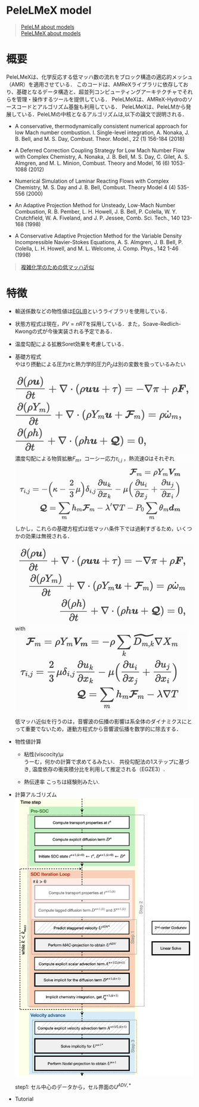 # PeleLMeX model
> [PeleLM about models](https://amrex-combustion.github.io/PeleLM/manual/html/Model.html#sdc-preliminaries)  
> [PeleLMeX about models](https://amrex-combustion.github.io/PeleLMeX/manual/html/Model.html#mathematical-background)
# 概要
PeleLMeXは、化学反応する低マッハ数の流れをブロック構造の適応的メッシュ（AMR）を適用させている．
このコードは、AMReXライブラリに依存しており、基礎となるデータ構造と、超並列コンピューティングアーキテクチャでそれらを管理・操作するツールを提供している．
PeleLMeXは、AMReX-Hydroのソースコードとアルゴリズム基盤も利用している．
PeleLMeXは、PeleLMから発展している．PeleLMの中核となるアルゴリズムは,以下の論文で説明される．
- A conservative, thermodynamically consistent numerical approach for low Mach number combustion. I. Single-level integration, A. Nonaka, J. B. Bell, and M. S. Day, Combust. Theor. Model., 22 (1) 156-184 (2018)

- A Deferred Correction Coupling Strategy for Low Mach Number Flow with Complex Chemistry, A. Nonaka, J. B. Bell, M. S. Day, C. Gilet, A. S. Almgren, and M. L. Minion, Combust. Theory and Model, 16 (6) 1053-1088 (2012)

- Numerical Simulation of Laminar Reacting Flows with Complex Chemistry, M. S. Day and J. B. Bell, Combust. Theory Model 4 (4) 535-556 (2000)

- An Adaptive Projection Method for Unsteady, Low-Mach Number Combustion, R. B. Pember, L. H. Howell, J. B. Bell, P. Colella, W. Y. Crutchfield, W. A. Fiveland, and J. P. Jessee, Comb. Sci. Tech., 140 123-168 (1998)

- A Conservative Adaptive Projection Method for the Variable Density Incompressible Navier-Stokes Equations, A. S. Almgren, J. B. Bell, P. Colella, L. H. Howell, and M. L. Welcome, J. Comp. Phys., 142 1-46 (1998)

> [複雑化学のための低マッハ近似](https://crd.lbl.gov/assets/pubs_presos/MCS/CCSE/LMCSDC.pdf)

# 特徴
- 輸送係数などの物性値は[EGLIB](http://www.cmap.polytechnique.fr/www.eglib/)というライブラリを使用している．
- 状態方程式は現在，$PV=nRT$を採用している．また，Soave-Redlich-Kwongの式が今後実装される予定である．
- 温度勾配による拡散Soret効果を考慮している．
- 基礎方程式  
  やはり摂動による圧力$\pi$と熱力学的圧力$P_0$は別の変数を扱っているみたい
  ![基礎方程式](./figure/equations.png)  
  濃度勾配による物質拡散$F_m$，コーシー応力$\tau_{i,j}$ ，熱流速$Q$はそれぞれ
  ![フラックス](./figure/fluxes.png)  
  しかし，これらの基礎方程式は低マッハ条件下では過剰すぎるため，いくつかの効果は無視される．

  ![基礎方程式](./figure/low_march_equ.png)  
  with  
  ![フラックス](./figure/low_march_fluxes.png)  

  低マッハ近似を行うのは，音響波の伝播の影響は系全体のダイナミクスにとって重要でないため，運動方程式から音響波伝播を数学的に除去する．
  
- 物性値計算
  - 粘性(viscocity)$\mu$  
    うーむ，何かの計算で求めてるみたい．
    共役勾配法の1ステップに基づき, 温度依存の衝突積分比を利用して推定される（EGZE3）. 
    
  - 熱伝達率
    こっちは経験則みたい.

- 計算アルゴリズム
  ![アルゴリズム](./figure/PeleLMeX_Algorithm.png)

  step1:
  セル中心のデータから，セル界面の$U^{ADV, \ast}$

- Tutorial

